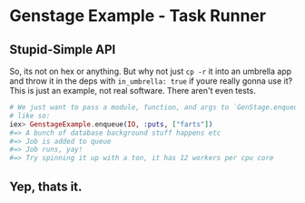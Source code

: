# Genstage Example - Task Runner

## Stupid-Simple API
So, its not on hex or anything. But why not just `cp -r` it into an umbrella app and throw it in the deps with `in_umbrella: true` if youre really gonna use it?
This is just an example, not real software. There aren't even tests.

```elixir
# We just want to pass a module, function, and args to `GenStage.enqueue/3`
# like so:
iex> GenstageExample.enqueue(IO, :puts, ["farts"])
#=> A bunch of database background stuff happens etc
#=> Job is added to queue
#=> Job runs, yay!
#=> Try spinning it up with a ton, it has 12 workers per cpu core
```

## Yep, thats it.
